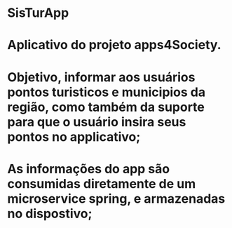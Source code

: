 # SisTurApp
# Aplicativo do projeto apps4Society.
# Objetivo, informar aos usuários pontos turisticos e municipios da região, como também da suporte para que o usuário insira seus pontos no applicativo;
# As informações do app são consumidas diretamente de um microservice spring, e armazenadas no dispostivo;
